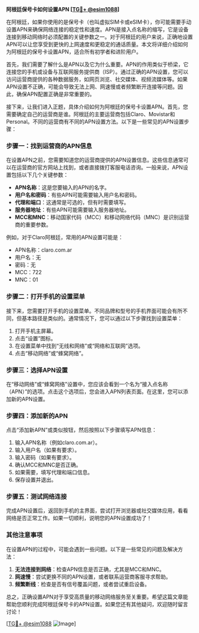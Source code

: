 **阿根廷保号卡如何设置APN [[TG💪+ @esim1088](https://t.me/s/esim1088)]**

在阿根廷，如果你使用的是保号卡（也叫虚拟SIM卡或eSIM卡），你可能需要手动设置APN来确保网络连接的稳定性和速度。APN是接入点名称的缩写，它是设备连接到移动网络时必须配置的关键参数之一。对于阿根廷的用户来说，正确地设置APN可以让您享受到更快的上网速度和更稳定的通话质量。本文将详细介绍如何为阿根廷的保号卡设置APN，适合所有初学者和进阶用户。

首先，我们需要了解什么是APN以及它为什么重要。APN的作用类似于桥梁，它连接您的手机或设备与互联网服务提供商（ISP）。通过正确的APN设置，您可以访问运营商提供的各种数据服务，如网页浏览、社交媒体、视频流媒体等。如果APN设置不正确，可能会导致无法上网、网速慢或者频繁断开连接等问题。因此，确保APN配置正确是非常重要的。

接下来，让我们进入正题，具体介绍如何为阿根廷的保号卡设置APN。首先，您需要确定自己的运营商是谁。阿根廷的主要运营商包括Claro、Movistar和Personal。不同的运营商有不同的APN设置方法。以下是一些常见的APN设置步骤：

### 步骤一：找到运营商的APN信息

在设置APN之前，您需要知道您的运营商提供的APN设置信息。这些信息通常可以在运营商的官方网站上找到，或者直接拨打客服电话咨询。一般来说，APN设置包括以下几个关键参数：

- **APN名称**：这是您要输入的APN的名字。
- **用户名和密码**：有些APN可能需要输入用户名和密码。
- **代理和端口**：这通常是可选的，但有时需要填写。
- **服务器地址**：有些APN可能需要输入服务器地址。
- **MCC和MNC**：移动国家代码（MCC）和移动网络代码（MNC）是识别运营商的重要参数。

例如，对于Claro阿根廷，常用的APN设置可能是：

- APN名称：claro.com.ar
- 用户名：无
- 密码：无
- MCC：722
- MNC：01

### 步骤二：打开手机的设置菜单

接下来，您需要打开手机的设置菜单。不同品牌和型号的手机界面可能会有所不同，但基本路径是类似的。通常情况下，您可以通过以下步骤找到设置菜单：

1. 打开手机主屏幕。
2. 点击“设置”图标。
3. 在设置菜单中找到“无线和网络”或“网络和互联网”选项。
4. 点击“移动网络”或“蜂窝网络”。

### 步骤三：选择APN设置

在“移动网络”或“蜂窝网络”设置中，您应该会看到一个名为“接入点名称（APN）”的选项。点击这个选项后，您会进入APN列表页面。在这里，您可以添加新的APN设置。

### 步骤四：添加新的APN

点击“添加新APN”或类似按钮，然后按照以下步骤填写APN信息：

1. 输入APN名称（例如claro.com.ar）。
2. 输入用户名（如果有要求）。
3. 输入密码（如果有要求）。
4. 确认MCC和MNC是否正确。
5. 如果需要，填写代理和端口信息。
6. 保存设置并退出。

### 步骤五：测试网络连接

完成APN设置后，返回到手机的主界面，尝试打开浏览器或社交媒体应用，看看网络是否正常工作。如果一切顺利，说明您的APN设置成功了！

### 其他注意事项

在设置APN的过程中，可能会遇到一些问题。以下是一些常见的问题及解决方法：

1. **无法连接到网络**：检查APN信息是否正确，尤其是MCC和MNC。
2. **网速慢**：尝试更换不同的APN设置，或者联系运营商客服寻求帮助。
3. **频繁断线**：检查是否有信号覆盖问题，或者尝试重启设备。

总之，正确设置APN对于享受高质量的移动网络服务至关重要。希望这篇文章能帮助您顺利完成阿根廷保号卡的APN设置。如果您还有其他疑问，欢迎随时留言讨论！

[[TG💪+ @esim1088](https://t.me/s/esim1088) ![Image](https://i.postimg.cc/4NQfJmqS/Snipaste-2025-05-13-00-14-12.png)]